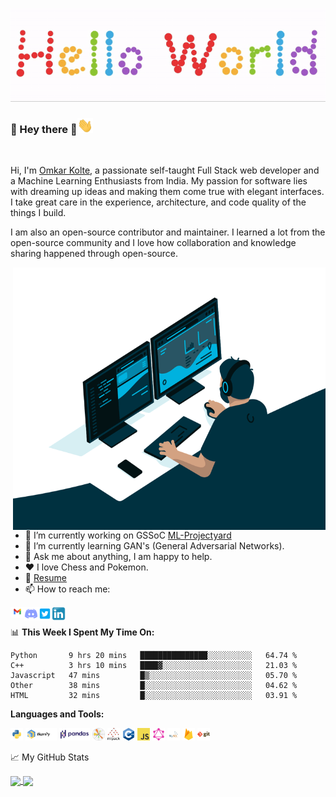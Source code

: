<p align="center">
  <img src="https://github.com/psyduck1203/psyduck1203/blob/main/assests/hello-world.gif">
</p>

### :rainbow: Hey there :eyes:<img src="https://github.com/psyduck1203/psyduck1203/blob/main/assests/Hi.gif" width="25px">
<br />


Hi, I'm [Omkar Kolte](), a passionate self-taught Full Stack web developer and a Machine Learning Enthusiasts from India. My passion for software lies with dreaming up ideas and making them come true with elegant interfaces. I take great care in the experience, architecture, and code quality of the things I build.

I am also an open-source contributor and maintainer. I learned a lot from the open-source community and I love how collaboration and knowledge sharing happened through open-source.


  <img align="right" alt="GIF" src="https://github.com/psyduck1203/psyduck1203/blob/main/assests/code.gif" width="500" height="420" />

- 🔭 I’m currently working on GSSoC [ML-Projectyard](https://github.com/ashishsahu1/ML-ProjectYard)
- 🌱 I’m currently learning GAN's (General Adversarial Networks). 
- 💬 Ask me about anything, I am happy to help.
- ❤️ I love Chess and Pokemon. 
- 📝 [Resume]()
- 📫 How to reach me:

<a href="omkarkolte78@gmail.com">
  <img align="left" alt="Omkar's Mail" width="22px" src="https://github.com/psyduck1203/psyduck1203/blob/main/assests/gmail.png" />
</a>
<a href="https://discord.gg/">
  <img align="left" alt="Omkar's Discord" width="22px" src="https://github.com/psyduck1203/psyduck1203/blob/main/assests/discord.png" />
</a>
<a href="https://twitter.com/OmkarKolte3">
  <img align="left" alt="Omkar Kolte | Twitter" width="22px" src="https://github.com/psyduck1203/psyduck1203/blob/main/assests/twitter.png" />
</a>
<a href="https://www.linkedin.com/in/omkarkolte/">
  <img align="left" alt="Omkar's LinkedIN" width="22px" src="https://github.com/psyduck1203/psyduck1203/blob/main/assests/linkedin.png" />
</a>

<br />

📊 **This Week I Spent My Time On:**
<!--START_SECTION:waka-->
```text
Python       9 hrs 20 mins   ███████████████░░░░░░░░░░   64.74 % 
C++          3 hrs 10 mins   ████▓░░░░░░░░░░░░░░░░░░░░   21.03 % 
Javascript   47 mins         █▒░░░░░░░░░░░░░░░░░░░░░░░   05.70 % 
Other        38 mins         █░░░░░░░░░░░░░░░░░░░░░░░░   04.62 % 
HTML         32 mins         █░░░░░░░░░░░░░░░░░░░░░░░░   03.91 % 
```
<!--END_SECTION:waka-->


**Languages and Tools:**  

<code><img height="20" src="https://raw.githubusercontent.com/github/explore/80688e429a7d4ef2fca1e82350fe8e3517d3494d/topics/python/python.png"></code>
<code><img height="20" src="https://github.com/psyduck1203/psyduck1203/blob/main/assests/numpy.png"></code>
<code><img height="20" src="https://github.com/psyduck1203/psyduck1203/blob/main/assests/pandas.png"></code>
<code><img height="20" src="https://github.com/psyduck1203/psyduck1203/blob/main/assests/matplotlib.png"></code>
<code><img height="20" src="https://github.com/psyduck1203/psyduck1203/blob/main/assests/mlpack.png"></code>
<code><img height="20" src="https://raw.githubusercontent.com/github/explore/80688e429a7d4ef2fca1e82350fe8e3517d3494d/topics/cpp/cpp.png"></code>
<code><img height="20" src="https://raw.githubusercontent.com/github/explore/80688e429a7d4ef2fca1e82350fe8e3517d3494d/topics/javascript/javascript.png"></code>
<code><img height="20" src="https://raw.githubusercontent.com/github/explore/5c058a388828bb5fde0bcafd4bc867b5bb3f26f3/topics/graphql/graphql.png"></code>
<code><img height="20" src="https://raw.githubusercontent.com/github/explore/80688e429a7d4ef2fca1e82350fe8e3517d3494d/topics/mysql/mysql.png"></code>
<code><img height="20" src="https://raw.githubusercontent.com/github/explore/80688e429a7d4ef2fca1e82350fe8e3517d3494d/topics/firebase/firebase.png"></code>
<code><img height="20" src="https://raw.githubusercontent.com/github/explore/80688e429a7d4ef2fca1e82350fe8e3517d3494d/topics/git/git.png"></code>


📈 My GitHub Stats

<a href="https://github.com/anuraghazra/github-readme-stats">
  <img align="center" src="https://github-readme-stats.anuraghazra1.vercel.app/api?username=psyduck1203&show_icons=true&include_all_commits=true&theme=gotham" />
</a>
<a href="https://github.com/anuraghazra/github-readme-stats">
  <!-- Change the `github-readme-stats.anuraghazra1.vercel.app` to `github-readme-stats.vercel.app`  -->
  <img align="center" src="https://github-readme-stats.anuraghazra1.vercel.app/api/top-langs/?username=psyduck1203&layout=compact&theme=gotham" />
</a>

<!--
**psyduck1203/psyduck1203** is a ✨ _special_ ✨ repository because its `README.md` (this file) appears on your GitHub profile.

Here are some ideas to get you started:

- 🔭 I’m currently working on ...
- 🌱 I’m currently learning ...
- 👯 I’m looking to collaborate on ...
- 🤔 I’m looking for help with ...
- 💬 Ask me about ...
- 📫 How to reach me: ...
- 😄 Pronouns: ...
- ⚡ Fun fact: ...
-->
